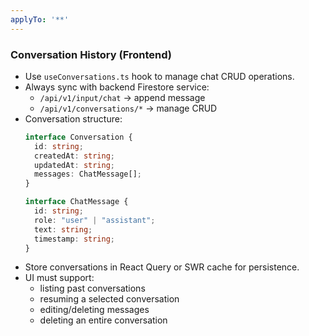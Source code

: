 ```yaml
---
applyTo: '**'
---
```


### Conversation History (Frontend)

- Use `useConversations.ts` hook to manage chat CRUD operations.
- Always sync with backend Firestore service:
  - `/api/v1/input/chat` → append message
  - `/api/v1/conversations/*` → manage CRUD
- Conversation structure:
  ```typescript
  interface Conversation {
    id: string;
    createdAt: string;
    updatedAt: string;
    messages: ChatMessage[];
  }

  interface ChatMessage {
    id: string;
    role: "user" | "assistant";
    text: string;
    timestamp: string;
  }
  ```
- Store conversations in React Query or SWR cache for persistence.
- UI must support:
  - listing past conversations
  - resuming a selected conversation
  - editing/deleting messages
  - deleting an entire conversation
